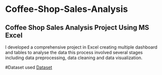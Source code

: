 # Coffee-Shop-Sales-Analysis
## Coffee Shop Sales Analysis Project Using  MS Excel

I developed a comprehensive project in Excel creating multiple dashboard and tables to analyse the data this process involved several stages including data preprocessing, data cleaning and data visualization.

#Dataset used
<a href = "https://github.com/cspoojary/Coffee-Shop-Sales-Analysis/blob/main/Coffee%20Shop%20Sales.xlsx">Dataset</a>
